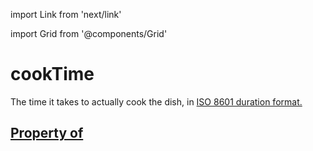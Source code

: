 import Link from 'next/link'
  
import Grid from '@components/Grid'

# cookTime

The time it takes to actually cook the dish, in <a href="http://en.wikipedia.org/wiki/ISO_8601">ISO 8601 duration format</Link>.

## Property of



